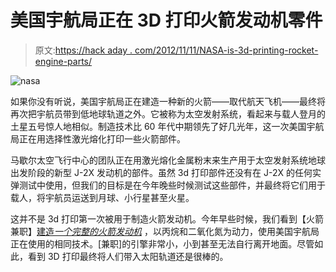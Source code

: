 # 美国宇航局正在 3D 打印火箭发动机零件

> 原文:[https://hack aday . com/2012/11/11/NASA-is-3d-printing-rocket-engine-parts/](https://hackaday.com/2012/11/11/nasa-is-3d-printing-rocket-engine-parts/)

![](../Images/c9be72955ba2e5adfd1e8c2297c7a520.png "nasa")

如果你没有听说，美国宇航局正在建造一种新的火箭——取代航天飞机——最终将再次把宇航员带到低地球轨道之外。它被称为太空发射系统，看起来与载人登月的土星五号惊人地相似。制造技术比 60 年代中期领先了好几光年，这一次美国宇航局正在用选择性激光熔化打印一些火箭部件。

马歇尔太空飞行中心的团队正在用激光熔化金属粉末来生产用于太空发射系统地球出发阶段的新型 J-2X 发动机的部件。虽然 3d 打印部件还没有在 J-2X 的任何实弹测试中使用，但我们的目标是在今年晚些时候测试这些部件，并最终将它们用于载人，将宇航员运送到月球、小行星甚至火星。

这并不是 3d 打印第一次被用于制造火箭发动机。今年早些时候，我们看到【火箭兼职】[建造*一个完整的火箭发动机*](http://hackaday.com/2012/10/04/3d-printing-a-rocket-engine/) ，以丙烷和二氧化氮为动力，使用美国宇航局正在使用的相同技术。[兼职]的引擎非常小，小到甚至无法自行离开地面。尽管如此，看到 3D 打印最终将人们带入太阳轨道还是很棒的。